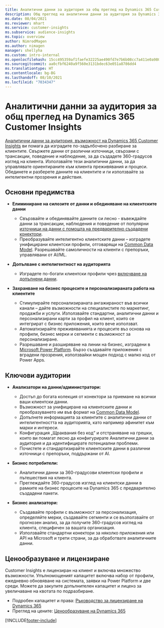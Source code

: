 ```yaml
---
title: Аналитични данни за аудитория за общ преглед на Dynamics 365 Customer Insights
description: Общ преглед на аналитични данни за аудитория за Dynamics 365 Customer Insights.
ms.date: 08/04/2021
ms.reviewer: mhart
ms.service: customer-insights
ms.subservice: audience-insights
ms.topic: overview
author: NimrodMagen
ms.author: nimagen
manager: shellyha
ms.custom: intro-internal
ms.openlocfilehash: 15cc495359af1faefe32225ae490fd7e7b6b08cc7a411e0a9804da6ec704099c
ms.sourcegitcommit: aa0cfbf6240a9f560e3131bdec63e051a8786dd4
ms.translationtype: HT
ms.contentlocale: bg-BG
ms.lasthandoff: 08/10/2021
ms.locfileid: "7034347"
---
```

# <a name="audience-insights-for-dynamics-365-customer-insights-overview"></a>Аналитични данни за аудитория за общ преглед на Dynamics 365 Customer Insights

[Аналитични данни за аудитория, възможност на Dynamics 365 Customer Insights](https://dynamics.microsoft.com/ai/customer-insights/audience-insights-capability/) ви помага да изградите по-задълбочено разбиране за клиентите. Свържете данни от различни източници, свързани с трансакции, поведение и наблюдение, за да създадете 360-градусов изглед на клиента. Използвайте тези аналитични данни, за да управлявате ориентираните към клиента преживявания и процеси. Обединете и разберете данните на клиентите и ги използвайте за интелигентни прозрения и действия.

## <a name="main-benefits"></a>Основни предимства 

- **Елиминиране на силозите от данни и обединяване на клиентските данни**

  - Свързвайте и обединявайте данните си лесно - въвеждайте данни за трансакции, наблюдения и поведение от популярни [източници на данни с помощта на предварително създадени конектори](data-sources.md).
  - Преобразувайте интелигентно клиентските данни – изградете унифицирани клиентски профили, отговарящи на [Common Data Model](/common-data-model/). Разрешавайте самоличности на клиенти с препоръки, управлявани от AI/ML.

- **Допълване с интелигентност на аудиторията**

  - Изградете по-богати клиентски профили чрез [включване на допълнени данни](enrichment-hub.md).  

- **Захранване на бизнес процесите и персонализираната работа на клиентите**

  - Стимулирайте персонализираната ангажираност във всички канали – дайте възможности на специалистите по маркетинг, продажби и услуги. Използвайте стандартни, аналитични данни и персонализирани карти за профил на клиент, които се интегрират с бизнес приложения, които вече използват.
  - Автоматизирайте преживяванията и процесите въз основа на профили, бизнес мерки и сегменти с възможност за персонализиране.
  - Разрешаване и разширяване на линии на бизнес, изградени в [Microsoft Power Platform](https://powerplatform.microsoft.com/). Бързо създавайте приложения с вградени прозрения, използвайки мощен подход с малко код от Power Apps.  

## <a name="key-audiences"></a>Ключови аудитории

- **Анализатори на данни/администратори:**

  - Достъп до богата колекция от конектори за приемане на всички ваши клиентски данни.
  - Възможност за унифициране на клиентските данни и преобразуването им във формат на [Common Data Model](/common-data-model/).
  - Допълнете информацията за клиентите с аналитични данни от интелигентността на аудиторията, като например афинитет към марки и интереси.
  - Конфигурация „Щраквания без код“ и отстраняване на грешки, които ви помагат лесно да конфигурирате Аналитични данни за аудитория и да идентифицирате потенциални проблеми.
  - Почистете и стандартизирайте клиентските данни в различни източници с препоръки, поддържани от AI.  

- **Бизнес потребители:**

  - Аналитични данни за 360-градусови клиентски профили и пътешествия на клиента.
  - Преглеждайте 360-градусов изглед на клиентски данни в рамките на бизнес процесите на Dynamics 365 с предварително създадени пакети.

- **Бизнес анализатори:**

  - Създавайте профили с възможност за персонализация, определяйте мерки, създавайте сегменти и се възползвайте от прогнозен анализ, за да получите 360-градусов изглед на клиента, специфичен за вашата организация.  
  - Използвайте стандартни конектори за няколко приложения или API на Microsoft и трети страни, за да обработвате аналитичните данни.

## <a name="pricing-and-licensing"></a>Ценообразуване и лицензиране

Customer Insights е лицензиран на клиент и включва множество възможности. Упълномощеният капацитет включва набор от профили, ежедневно обновяване на системата, заявки на Power Platform и две среди. Можете да закупите допълнителен капацитет и лиценз за увеличаване на квотата по подразбиране. 
- Подробен капацитет и права: [Ръководство за лицензиране на Dynamics 365](https://go.microsoft.com/fwlink/?LinkId=866544)
- Преглед на цените: [Ценообразуване на Dynamics 365](https://dynamics.microsoft.com/pricing/#CustomerDataPlatform)

[!INCLUDE[footer-include](../includes/footer-banner.md)]